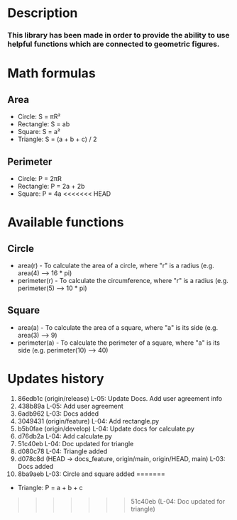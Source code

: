 # Description
### This library has been made in order to provide the ability to use helpful functions which are connected to geometric figures.

# Math formulas
## Area
- Circle: S = πR²
- Rectangle: S = ab
- Square: S = a²
- Triangle: S = (a + b + c) / 2

## Perimeter
- Circle: P = 2πR
- Rectangle: P = 2a + 2b
- Square: P = 4a
<<<<<<< HEAD

# Available functions
## Circle
- area(r) - To calculate the area of a circle, where "r" is a radius (e.g. area(4) --> 16 * pi)
- perimeter(r) - To calculate the circumference, where "r" is a radius (e.g. perimeter(5) --> 10 * pi)

## Square
- area(a) - To calculate the area of a square, where "a" is its side (e.g. area(3) --> 9)
- perimeter(a) - To calculate the perimeter of a square, where "a" is its side (e.g. perimeter(10) --> 40)

# Updates history

1. 86edb1c (origin/release) L-05: Update Docs. Add user agreement info
2. 438b89a L-05: Add user agreement
3. 6adb962 L-03: Docs added
4. 3049431 (origin/feature) L-04: Add rectangle.py
5. b5b0fae (origin/develop) L-04: Update docs for calculate.py
6. d76db2a L-04: Add calculate.py
7. 51c40eb L-04: Doc updated for triangle
8. d080c78 L-04: Triangle added
9. d078c8d (HEAD -> docs_feature, origin/main, origin/HEAD, main) L-03: Docs added
10. 8ba9aeb L-03: Circle and square added
=======
- Triangle: P = a + b + c
>>>>>>> 51c40eb (L-04: Doc updated for triangle)
